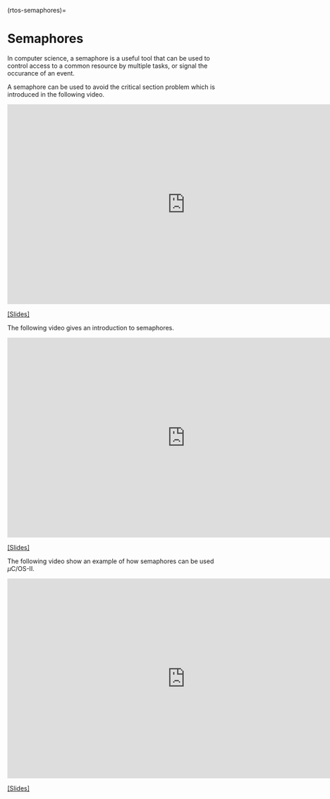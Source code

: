 (rtos-semaphores)=
# Semaphores

In computer science, a semaphore is a useful tool that can be used to control access to a common resource by multiple tasks, or signal the occurance of an event.

A semaphore can be used to avoid the critical section problem which is introduced in the following video.

<div class="video-container">
<iframe width="806" height="453" src="https://www.youtube.com/embed/itBQwIxtS0Y" title="FYS4220 RTOS Critical section" frameborder="0" allow="accelerometer; autoplay; clipboard-write; encrypted-media; gyroscope; picture-in-picture" allowfullscreen></iframe>
</div>

[[Slides]](https://www.uio.no/studier/emner/matnat/fys/FYS4220/h22/lecture-slides/rtos_critical_section.pdf)


The following video gives an introduction to semaphores.


<div class="video-container">
<iframe width="806" height="453" src="https://www.youtube.com/embed/iTiP_Kw_b58" title="rtos semaphores" frameborder="0" allow="accelerometer; autoplay; clipboard-write; encrypted-media; gyroscope; picture-in-picture" allowfullscreen></iframe>
</div>

[[Slides]](https://www.uio.no/studier/emner/matnat/fys/FYS4220/h22/lecture-slides/rtos_semaphores.pdf)

The following video show an example of how semaphores can be used $\mu$C/OS-II.

<div class="video-container">
<iframe width="806" height="453" src="https://www.youtube.com/embed/qJBRsxFftM0" title="FYS4220 RTOS Semaphore example" frameborder="0" allow="accelerometer; autoplay; clipboard-write; encrypted-media; gyroscope; picture-in-picture" allowfullscreen></iframe>
</div>

[[Slides]](https://www.uio.no/studier/emner/matnat/fys/FYS4220/h22/lecture-slides/rtos_semaphores_example.pdf)

